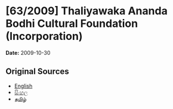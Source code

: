 # [63/2009] Thaliyawaka Ananda Bodhi Cultural Foundation (Incorporation)

**Date:** 2009-10-30

## Original Sources

- [English](https://documents.gov.lk/view/acts/2009/10/63-2009_E.pdf)
- [සිංහල](https://documents.gov.lk/view/acts/2009/10/63-2009_S.pdf)
- [தமிழ்](https://documents.gov.lk/view/acts/2009/10/63-2009_T.pdf)
